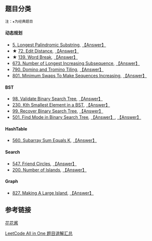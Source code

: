 ## 题目分类
`注：★为经典题目`

#### 动态规划
  * [5. Longest Palindromic Substring](https://leetcode.com/problems/longest-palindromic-substring/), [【Answer】](http://www.cnblogs.com/grandyang/p/4257740.html)
  * ★ [72. Edit Distance](https://leetcode.com/problems/edit-distance/), [【Answer】](http://zxi.mytechroad.com/blog/dynamic-programming/leetcode-72-edit-distance/)
  * ★ [139. Word Break](https://leetcode.com/problems/word-break/), [【Answer】](http://www.cnblogs.com/grandyang/p/4464476.html)
  * [673. Number of Longest Increasing Subsequence](https://leetcode.com/problems/number-of-longest-increasing-subsequence/), [【Answer】](https://zxi.mytechroad.com/blog/dynamic-programming/leetcode-673-number-of-longest-increasing-subsequence/)
  * [790. Domino and Tromino Tiling](https://leetcode.com/problems/domino-and-tromino-tiling/), [【Answer】](https://zxi.mytechroad.com/blog/dynamic-programming/leetcode-790-domino-and-tromino-tiling/)
  * [801. Minimum Swaps To Make Sequences Increasing](https://leetcode.com/problems/minimum-swaps-to-make-sequences-increasing/), [【Answer】](https://zxi.mytechroad.com/blog/dynamic-programming/leetcode-801-minimum-swaps-to-make-sequences-increasing/)
  
#### BST

  * [98. Validate Binary Search Tree](https://leetcode.com/problems/validate-binary-search-tree/), [【Answer】](https://zxi.mytechroad.com/blog/tree/leetcode-98-validate-binary-search-tree/)
  * [230. Kth Smallest Element in a BST](https://leetcode.com/problems/kth-smallest-element-in-a-bst/), [【Answer】](http://www.cnblogs.com/grandyang/p/4620012.html)
  * [99. Recover Binary Search Tree](https://leetcode.com/problems/recover-binary-search-tree/), [【Answer】](http://www.cnblogs.com/grandyang/p/4298069.html)
  * [501. Find Mode in Binary Search Tree](https://leetcode.com/problems/find-mode-in-binary-search-tree/), [【Answer】](https://zxi.mytechroad.com/blog/tree/leetcode-501-find-mode-in-binary-search-tree/), [【Answer】](http://www.cnblogs.com/grandyang/p/6436150.html)

#### HashTable
  * [560. Subarray Sum Equals K](https://leetcode.com/problems/subarray-sum-equals-k/), [【Answer】](http://zxi.mytechroad.com/blog/hashtable/leetcode-560-subarray-sum-equals-k/)

#### Search
  * [547. Friend Circles](https://leetcode.com/problems/friend-circles/), [【Answer】](https://zxi.mytechroad.com/blog/graph/leetcode-547-friend-circles/)
  * [200. Number of Islands](https://leetcode.com/problems/number-of-islands/), [【Answer】](https://zxi.mytechroad.com/blog/searching/leetcode-200-number-of-islands/)

#### Graph
  * [827. Making A Large Island](https://leetcode.com/problems/making-a-large-island/), [【Answer】](https://zxi.mytechroad.com/blog/graph/leetcode-827-making-a-large-island/)
  
## 参考链接

[花花酱](https://zxi.mytechroad.com/blog/)

[LeetCode All in One 题目讲解汇总](http://www.cnblogs.com/grandyang/p/4606334.html#!comments)